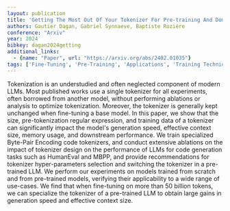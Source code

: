```yaml
---
layout: publication
title: 'Getting The Most Out Of Your Tokenizer For Pre-training And Domain Adaptation'
authors: Gautier Dagan, Gabriel Synnaeve, Baptiste Rozière
conference: "Arxiv"
year: 2024
bibkey: dagan2024getting
additional_links:
  - {name: "Paper", url: "https://arxiv.org/abs/2402.01035"}
tags: ['Fine-Tuning', 'Pre-Training', 'Applications', 'Training Techniques', 'Tokenization', 'Pretraining Methods']
---
```

Tokenization is an understudied and often neglected component of modern LLMs.
Most published works use a single tokenizer for all experiments, often borrowed
from another model, without performing ablations or analysis to optimize
tokenization. Moreover, the tokenizer is generally kept unchanged when
fine-tuning a base model. In this paper, we show that the size,
pre-tokenization regular expression, and training data of a tokenizer can
significantly impact the model's generation speed, effective context size,
memory usage, and downstream performance. We train specialized Byte-Pair
Encoding code tokenizers, and conduct extensive ablations on the impact of
tokenizer design on the performance of LLMs for code generation tasks such as
HumanEval and MBPP, and provide recommendations for tokenizer hyper-parameters
selection and switching the tokenizer in a pre-trained LLM. We perform our
experiments on models trained from scratch and from pre-trained models,
verifying their applicability to a wide range of use-cases. We find that when
fine-tuning on more than 50 billion tokens, we can specialize the tokenizer of
a pre-trained LLM to obtain large gains in generation speed and effective
context size.
